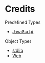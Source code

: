# Credits

Predefined Types
- [JavaScript](https://developer.mozilla.org/en-US/docs/Web/JavaScript/)

Object Types
- [stdlib](https://developer.mozilla.org/en-US/docs/Web/JavaScript/Reference/Global_Objects/)
- [Web](https://developer.mozilla.org/en-US/docs/Web/API/)
